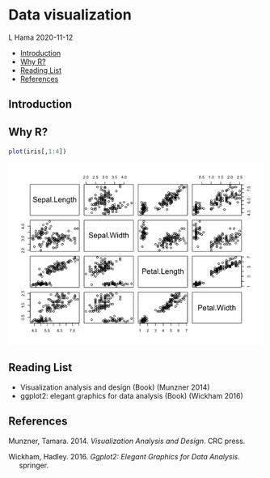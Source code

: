 Data visualization
================
L Hama
2020-11-12

  - [Introduction](#introduction)
  - [Why R?](#why-r)
  - [Reading List](#reading-list)
  - [References](#references)

## Introduction

## Why R?

``` r
plot(iris[,1:4])
```

![](README_files/figure-gfm/plot-iris-1.png)<!-- -->

## Reading List

  - Visualization analysis and design (Book) (Munzner 2014)
  - ggplot2: elegant graphics for data analysis (Book) (Wickham 2016)

## References

<div id="refs" class="references hanging-indent">

<div id="ref-munzner2014visualization">

Munzner, Tamara. 2014. *Visualization Analysis and Design*. CRC press.

</div>

<div id="ref-ggplo2">

Wickham, Hadley. 2016. *Ggplot2: Elegant Graphics for Data Analysis*.
springer.

</div>

</div>
